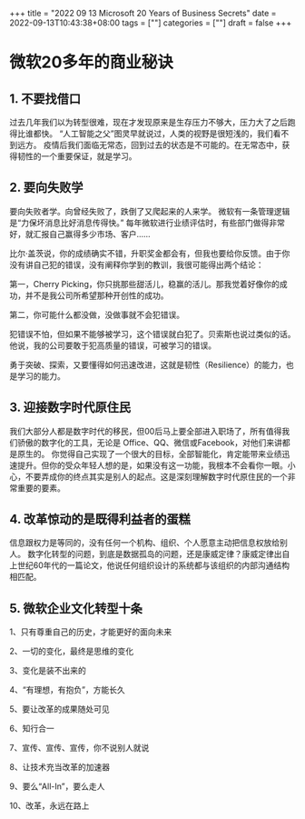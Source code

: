 +++
title = "2022 09 13 Microsoft 20 Years of Business Secrets"
date = 2022-09-13T10:43:38+08:00
tags = [""]
categories = [""]
draft = false
+++

# 微软20多年的商业秘诀

## 1. 不要找借口
过去几年我们以为转型很难，现在才发现原来是生存压力不够大，压力大了之后跑得比谁都快。
“人工智能之父”图灵早就说过，人类的视野是很短浅的，我们看不到远方。
疫情后我们面临无常态，回到过去的状态是不可能的。在无常态中，获得韧性的一个重要保证，就是学习。
## 2. 要向失败学
要向失败者学。向曾经失败了，跌倒了又爬起来的人来学。
微软有一条管理逻辑是“力保坏消息比好消息传得快。”
每年微软进行业绩评估时，有些部门做得非常好，就汇报自己赢得多少市场、客户……

比尔·盖茨说，你的成绩确实不错，升职奖金都会有，但我也要给你反馈。由于你没有讲自己犯的错误，没有阐释你学到的教训，我很可能得出两个结论：

第一，Cherry Picking，你只挑那些甜活儿，稳赢的活儿。那我觉着好像你的成功，并不是我公司所希望那种开创性的成功。

第二，你可能什么都没做，没做事就不会犯错误。

犯错误不怕，但如果不能够被学习，这个错误就白犯了。贝索斯也说过类似的话。他说，我的公司要敢于犯高质量的错误，可被学习的错误。

勇于突破、探索，又要懂得如何迅速改进，这就是韧性（Resilience）的能力，也是学习的能力。

## 3.  迎接数字时代原住民
我们大部分人都是数字时代的移民，但00后马上要全部进入职场了，所有值得我们骄傲的数字化的工具，无论是 Office、QQ、微信或Facebook，对他们来讲都是原生的。
你觉得自己实现了一个很大的目标，全部智能化，肯定能带来业绩迅速提升。但你的受众年轻人想的是，如果没有这一功能，我根本不会看你一眼。小心，不要弄成你的终点其实是别人的起点。这是深刻理解数字时代原住民的一个非常重要的要素。

## 4. 改革惊动的是既得利益者的蛋糕
信息跟权力是等同的，没有任何一个机构、组织、个人愿意主动把信息权放给别人。
数字化转型的问题，到底是数据孤岛的问题，还是康威定律？康威定律出自上世纪60年代的一篇论文，他说任何组织设计的系统都与该组织的内部沟通结构相匹配。

## 5. 微软企业文化转型十条

1、只有尊重自己的历史，才能更好的面向未来

2、一切的变化，最终是思维的变化

3、变化是装不出来的

4、“有理想，有抱负”，方能长久

5、要让改革的成果随处可见

6、知行合一

7、宣传、宣传、宣传，你不说别人就说

8、让技术充当改革的加速器

9、要么“All-In”，要么走人

10、改革，永远在路上